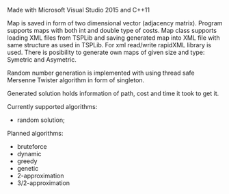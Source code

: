 Made with Microsoft Visual Studio 2015 and C++11

Map is saved in form of two dimensional vector (adjacency matrix).
Program supports maps with both int and double type of costs. 
Map class supports loading XML files from TSPLib and saving generated map into XML file with same structure as used in TSPLib. 
For xml read/write rapidXML library is used. 
There is posibility to generate own maps of given size and type: Symetric and Asymetric.

Random number generation is implemented with using thread safe Mersenne Twister algorithm in form of singleton.

Generated solution holds information of path, cost and time it took to get it.

Currently supported algorithms:
- random solution;


Planned algorithms:
- bruteforce
- dynamic
- greedy
- genetic
- 2-approximation
- 3/2-approximation
